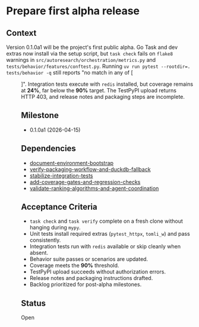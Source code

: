 # Prepare first alpha release

## Context
Version 0.1.0a1 will be the project's first public alpha. Go Task and dev
extras now install via the setup script, but `task check` fails on `flake8`
warnings in `src/autoresearch/orchestration/metrics.py` and
`tests/behavior/features/conftest.py`. Running
`uv run pytest --rootdir=. tests/behavior -q`
still reports "no match in any of [<Dir features>]". Integration tests execute
with `redis` installed, but coverage remains at **24%**, far below the **90%**
target. The TestPyPI upload returns HTTP 403, and release notes and packaging
steps are incomplete.

## Milestone

- 0.1.0a1 (2026-04-15)

## Dependencies

- [document-environment-bootstrap](
  archive/document-environment-bootstrap.md)
- [verify-packaging-workflow-and-duckdb-fallback](
  archive/verify-packaging-workflow-and-duckdb-fallback.md)
- [stabilize-integration-tests](
  archive/stabilize-integration-tests.md)
- [add-coverage-gates-and-regression-checks](
  archive/add-coverage-gates-and-regression-checks.md)
- [validate-ranking-algorithms-and-agent-coordination](
  archive/validate-ranking-algorithms-and-agent-coordination.md)

## Acceptance Criteria
- `task check` and `task verify` complete on a fresh clone without
  hanging during `mypy`.
- Unit tests install required extras (`pytest_httpx`, `tomli_w`) and pass
  consistently.
- Integration tests run with `redis` available or skip cleanly when absent.
- Behavior suite passes or scenarios are updated.
- Coverage meets the **90%** threshold.
- TestPyPI upload succeeds without authorization errors.
- Release notes and packaging instructions drafted.
- Backlog prioritized for post-alpha milestones.

## Status
Open

